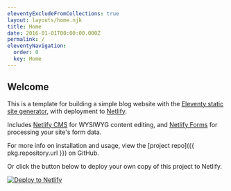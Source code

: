 ```yaml
---
eleventyExcludeFromCollections: true
layout: layouts/home.njk
title: Home
date: 2016-01-01T00:00:00.000Z
permalink: /
eleventyNavigation:
  order: 0
  key: Home
---
```

## Welcome

This is a template for building a simple blog website with the [Eleventy static site generator](https://www.11ty.io), with deployment to [Netlify](https://www.netlify.com).

Includes [Netlify CMS](https://www.netlifycms.org) for WYSIWYG content editing, and [Netlify Forms](https://www.netlify.com/docs/form-handling) for processing your site's form data.

For more info on installation and usage, view the [project repo]({{ pkg.repository.url }}) on GitHub.

Or click the button below to deploy your own copy of this project to Netlify.

[![Deploy to Netlify](https://www.netlify.com/img/deploy/button.svg)](https://app.netlify.com/start/deploy?repository=https://github.com/derekhamm/dkhm-eleventy-netlifycms&stack=cms)
